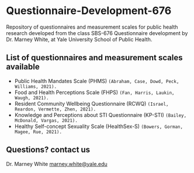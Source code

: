 # Questionnaire-Development-676
Repository of questionnaires and measurement scales for public health research developed from the class SBS-676 Questionnaire development by Dr. Marney White, at Yale University School of Public Health.

## List of questionnaires and measurement scales available ##

* Public Health Mandates Scale (PHMS) `(Abraham, Case, Dowd, Peck, Williams, 2021).`
* Food and Health Perceptions Scale (FHPS) `(Fan, Harris, Laukin, Waugh, 2021).`
* Resident Community Wellbeing Questionnaire (RCWQ) `(Israel, Reardon, Vermette, Zhen, 2021).`
* Knowledge and Perceptions about STI Questionnaire (KP-STI) `(Bailey, McDonald, Vargas, 2021).` 
* Healthy Self-concept Sexuality Scale (HealthSex-S) `(Bowers, Gorman, Magee, Rue, 2021).`

## Questions? contact us ##

Dr. Marney White [marney.white@yale.edu](marney.white@yale.edu)
